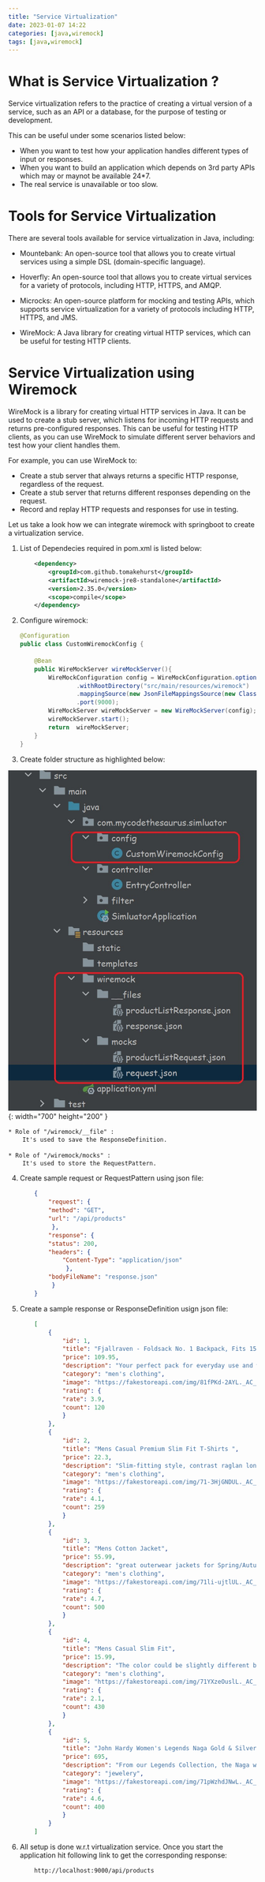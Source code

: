 ```yaml
---
title: "Service Virtualization"
date: 2023-01-07 14:22
categories: [java,wiremock]
tags: [java,wiremock]
---
```


# What is Service Virtualization ?

Service virtualization refers to the practice of creating a virtual version of a service, such as an API or a database, for the purpose of testing or development.

This can be useful under some scenarios listed below:
 
* When you want to test how your application handles different types of input or responses.
* When you want to build an application which depends on 3rd party APIs which may or maynot be available 24*7.
* The real service is unavailable or too slow.

# Tools for Service Virtualization

There are several tools available for service virtualization in Java, including:

* Mountebank:
 An open-source tool that allows you to create virtual services using a simple DSL (domain-specific language).

* Hoverfly:
 An open-source tool that allows you to create virtual services for a variety of protocols, including HTTP, HTTPS, and AMQP.

* Microcks:
 An open-source platform for mocking and testing APIs, which supports service virtualization for a variety of protocols including HTTP, HTTPS, and JMS.

* WireMock:
 A Java library for creating virtual HTTP services, which can be useful for testing HTTP clients.

# Service Virtualization using Wiremock 

WireMock is a library for creating virtual HTTP services in Java.
It can be used to create a stub server, which listens for incoming HTTP requests and returns pre-configured responses.
This can be useful for testing HTTP clients, as you can use WireMock to simulate different server behaviors and test how your client handles them.

For example, you can use WireMock to:

* Create a stub server that always returns a specific HTTP response, regardless of the request.
* Create a stub server that returns different responses depending on the request.
* Record and replay HTTP requests and responses for use in testing.

Let us take a look how we can integrate wiremock with springboot to create a virtualization service.

1. List of Dependecies required in pom.xml is listed below:
    ```xml
        <dependency>
            <groupId>com.github.tomakehurst</groupId>
            <artifactId>wiremock-jre8-standalone</artifactId>
            <version>2.35.0</version>
            <scope>compile</scope>
        </dependency>
    ```

2. Configure wiremock:
    ```java
    @Configuration
    public class CustomWiremockConfig {

        @Bean
        public WireMockServer wireMockServer(){
            WireMockConfiguration config = WireMockConfiguration.options()
                    .withRootDirectory("src/main/resources/wiremock")
                    .mappingSource(new JsonFileMappingsSource(new ClasspathFileSource("src/main/resources/wiremock/mocks")))
                    .port(9000);
            WireMockServer wireMockServer = new WireMockServer(config);
            wireMockServer.start();
            return  wireMockServer;
        }
    }
    ```
3. Create folder structure as highlighted below:

 ![Directory Strucutre](/assets/images/ServiceVirtualization/Project_Dir_Structure.jpg){: width="700" height="200" }

    * Role of "/wiremock/__file" :
        It's used to save the ResponseDefinition.

    * Role of "/wiremock/mocks" :
        It's used to store the RequestPattern.

4. Create sample request or RequestPattern using json file:
    ```json
        {
            "request": {
            "method": "GET",
            "url": "/api/products"
             },
            "response": {
            "status": 200,
            "headers": {
                "Content-Type": "application/json"
                 },
            "bodyFileName": "response.json"
             }
        }
    ```

5. Create a sample response or ResponseDefinition usign json file:
    ```json
        [
            {
                "id": 1,
                "title": "Fjallraven - Foldsack No. 1 Backpack, Fits 15 Laptops",
                "price": 109.95,
                "description": "Your perfect pack for everyday use and walks in the forest. Stash your laptop (up to 15 inches) in the padded sleeve, your everyday",
                "category": "men's clothing",
                "image": "https://fakestoreapi.com/img/81fPKd-2AYL._AC_SL1500_.jpg",
                "rating": {
                "rate": 3.9,
                "count": 120
                }
            },
            {
                "id": 2,
                "title": "Mens Casual Premium Slim Fit T-Shirts ",
                "price": 22.3,
                "description": "Slim-fitting style, contrast raglan long sleeve, three-button henley placket, light weight & soft fabric for breathable and comfortable wearing. And Solid stitched shirts with round neck made for durability and a great fit for casual fashion wear and diehard baseball fans. The Henley style round neckline includes a three-button placket.",
                "category": "men's clothing",
                "image": "https://fakestoreapi.com/img/71-3HjGNDUL._AC_SY879._SX._UX._SY._UY_.jpg",
                "rating": {
                "rate": 4.1,
                "count": 259
                }
            },
            {
                "id": 3,
                "title": "Mens Cotton Jacket",
                "price": 55.99,
                "description": "great outerwear jackets for Spring/Autumn/Winter, suitable for many occasions, such as working, hiking, camping, mountain/rock climbing, cycling, traveling or other outdoors. Good gift choice for you or your family member. A warm hearted love to Father, husband or son in this thanksgiving or Christmas Day.",
                "category": "men's clothing",
                "image": "https://fakestoreapi.com/img/71li-ujtlUL._AC_UX679_.jpg",
                "rating": {
                "rate": 4.7,
                "count": 500
                }
            },
            {
                "id": 4,
                "title": "Mens Casual Slim Fit",
                "price": 15.99,
                "description": "The color could be slightly different between on the screen and in practice. / Please note that body builds vary by person, therefore, detailed size information should be reviewed below on the product description.",
                "category": "men's clothing",
                "image": "https://fakestoreapi.com/img/71YXzeOuslL._AC_UY879_.jpg",
                "rating": {
                "rate": 2.1,
                "count": 430
                }
            },
            {
                "id": 5,
                "title": "John Hardy Women's Legends Naga Gold & Silver Dragon Station Chain Bracelet",
                "price": 695,
                "description": "From our Legends Collection, the Naga was inspired by the mythical water dragon that protects the ocean's pearl. Wear facing inward to be bestowed with love and abundance, or outward for protection.",
                "category": "jewelery",
                "image": "https://fakestoreapi.com/img/71pWzhdJNwL._AC_UL640_QL65_ML3_.jpg",
                "rating": {
                "rate": 4.6,
                "count": 400
                }
            }
        ]
    ```

6. All setup is done w.r.t virtualization service. Once you start the application hit following link to get 
    the corresponding response:

    ```
        http://localhost:9000/api/products
    ```
